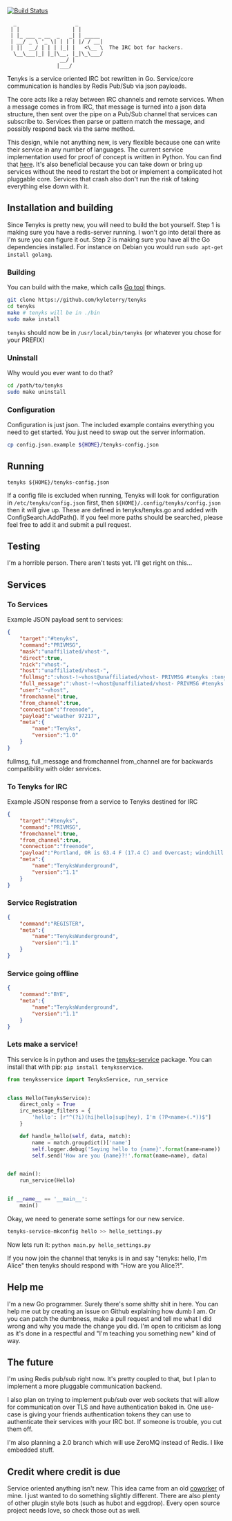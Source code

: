 [![Build Status](https://travis-ci.org/kyleterry/tenyks.svg?branch=master)](https://travis-ci.org/kyleterry/tenyks)
```Textile
  _                   _         
 | |                 | |        
 | |_ ___ _ __  _   _| | _____  
 | __/ _ \ '_ \| | | | |/ / __| 
 | ||  __/ | | | |_| |   <\__ \  The IRC bot for hackers.
  \__\___|_| |_|\__, |_|\_\___/ 
                 __/ |          
                |___/           
```

Tenyks is a service oriented IRC bot rewritten in Go. Service/core
communication is handles by Redis Pub/Sub via json payloads.

The core acts like a relay between IRC channels and remote services. When a
message comes in from IRC, that message is turned into a json data structure,
then sent over the pipe on a Pub/Sub channel that services can subscribe to.
Services then parse or pattern match the message, and possibly respond back via
the same method.

This design, while not anything new, is very flexible because one can write
their service in any number of languages. The current service implementation
used for proof of concept is written in Python. You can find that
[here](./legacy/tenyks/client). It's also beneficial because you can take down
or bring up services without the need to restart the bot or implement a
complicated hot pluggable core. Services that crash also don't run the risk of
taking everything else down with it.

## Installation and building

Since Tenyks is pretty new, you will need to build the bot yourself. Step 1 is
making sure you have a redis-server running. I won't go into detail there as I'm
sure you can figure it out. Step 2 is making sure you have all the Go
dependencies installed. For instance on Debian you would run `sudo apt-get
install golang`.

### Building

You can build with the make, which calls [Go tool](http://golang.org/cmd/go/)
things.

```bash
git clone https://github.com/kyleterry/tenyks
cd tenyks
make # tenyks will be in ./bin
sudo make install
```

`tenyks` should now be in `/usr/local/bin/tenyks` (or whatever you chose for
your PREFIX)

### Uninstall

Why would you ever want to do that?

```bash
cd /path/to/tenyks
sudo make uninstall
```

### Configuration

Configuration is just json. The included example contains everything you need to
get started. You just need to swap out the server information.

```bash
cp config.json.example ${HOME}/tenyks-config.json
```

## Running

`tenyks ${HOME}/tenyks-config.json`

If a config file is excluded when running, Tenyks will look for configuration
in `/etc/tenyks/config.json` first, then
`${HOME}/.config/tenyks/config.json` then it will give up. These are defined
in tenyks/tenyks.go and added with ConfigSearch.AddPath(). If you feel more
paths should be searched, please feel free to add it and submit a pull request.

## Testing

I'm a horrible person. There aren't tests yet. I'll get right on this...

## Services

### To Services

Example JSON payload sent to services:

```json
{
    "target":"#tenyks",
    "command":"PRIVMSG",
    "mask":"unaffiliated/vhost-",
    "direct":true,
    "nick":"vhost-",
    "host":"unaffiliated/vhost-",
    "fullmsg":":vhost-!~vhost@unaffiliated/vhost- PRIVMSG #tenyks :tenyks-demo: weather 97217",
    "full_message":":vhost-!~vhost@unaffiliated/vhost- PRIVMSG #tenyks :tenyks-demo: weather 97217",
    "user":"~vhost",
    "fromchannel":true,
    "from_channel":true,
    "connection":"freenode",
    "payload":"weather 97217",
    "meta":{
        "name":"Tenyks",
        "version":"1.0"
    }
}
```

fullmsg, full_message and fromchannel from_channel are for backwards
compatibility with older services.

### To Tenyks for IRC

Example JSON response from a service to Tenyks destined for IRC

```json
{
    "target":"#tenyks",
    "command":"PRIVMSG",
    "fromchannel":true,
    "from_channel":true,
    "connection":"freenode",
    "payload":"Portland, OR is 63.4 F (17.4 C) and Overcast; windchill is NA; winds are Calm",
    "meta":{
        "name":"TenyksWunderground",
        "version":"1.1"
    }
}
```

### Service Registration

```json
{
    "command":"REGISTER",
    "meta":{
        "name":"TenyksWunderground",
        "version":"1.1"
    }
}
```

### Service going offline

```json
{
    "command":"BYE",
    "meta":{
        "name":"TenyksWunderground",
        "version":"1.1"
    }
}
```

### Lets make a service!

This service is in python and uses the
[tenyks-service](https://github.com/kyleterry/tenyks-service) package. You can
install that with pip: `pip install tenyksservice`.

```python
from tenyksservice import TenyksService, run_service


class Hello(TenyksService):
    direct_only = True
    irc_message_filters = {
        'hello': [r"^(?i)(hi|hello|sup|hey), I'm (?P<name>(.*))$"]
    }

    def handle_hello(self, data, match):
        name = match.groupdict()['name']
        self.logger.debug('Saying hello to {name}'.format(name=name))
        self.send('How are you {name}?!'.format(name=name), data)


def main():
    run_service(Hello)


if __name__ == '__main__':
    main()
```

Okay, we need to generate some settings for our new service.

```bash
tenyks-service-mkconfig hello >> hello_settings.py
```

Now lets run it: `python main.py hello_settings.py`

If you now join the channel that tenyks is in and say "tenyks: hello, I'm Alice"
then tenyks should respond with "How are you Alice?!".

## Help me

I'm a new Go programmer. Surely there's some shitty shit in here. You can help
me out by creating an issue on Github explaining how dumb I am. Or you can patch
the dumbness, make a pull request and tell me what I did wrong and why you made
the change you did. I'm open to criticism as long as it's done in a respectful
and "I'm teaching you something new" kind of way.

## The future

I'm using Redis pub/sub right now. It's pretty coupled to that, but I plan to
implement a more pluggable communication backend.

I also plan on trying to implement pub/sub over web sockets that will allow
for communication over TLS and have authentication baked in. One use-case is
giving your friends authentication tokens they can use to authenticate their
services with your IRC bot. If someone is trouble, you cut them off.

I'm also planning a 2.0 branch which will use ZeroMQ instead of Redis. I like
embedded stuff.

## Credit where credit is due

Service oriented anything isn't new. This idea came from an old
[coworker](https://github.com/wraithan) of mine. I just wanted to do something
slightly different. There are also plenty of other plugin style bots (such as
hubot and eggdrop). Every open source project needs love, so check those out as
well.
